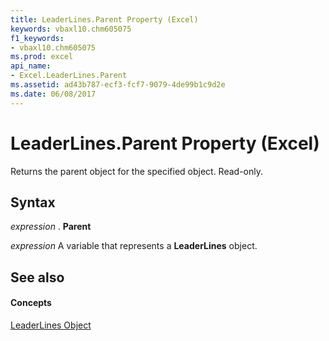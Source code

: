 ```yaml
---
title: LeaderLines.Parent Property (Excel)
keywords: vbaxl10.chm605075
f1_keywords:
- vbaxl10.chm605075
ms.prod: excel
api_name:
- Excel.LeaderLines.Parent
ms.assetid: ad43b787-ecf3-fcf7-9079-4de99b1c9d2e
ms.date: 06/08/2017
---
```



# LeaderLines.Parent Property (Excel)

Returns the parent object for the specified object. Read-only.


## Syntax

 _expression_ . **Parent**

 _expression_ A variable that represents a **LeaderLines** object.


## See also


#### Concepts


[LeaderLines Object](Excel.LeaderLines(objec).md)


